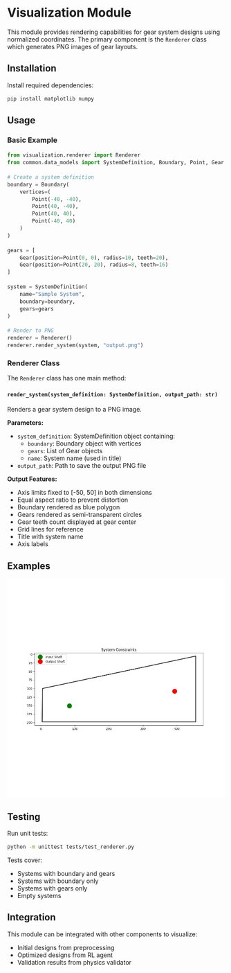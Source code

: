 # Visualization Module

This module provides rendering capabilities for gear system designs using normalized coordinates. The primary component is the `Renderer` class which generates PNG images of gear layouts.

## Installation

Install required dependencies:
```bash
pip install matplotlib numpy
```

## Usage

### Basic Example
```python
from visualization.renderer import Renderer
from common.data_models import SystemDefinition, Boundary, Point, Gear

# Create a system definition
boundary = Boundary(
    vertices=(
        Point(-40, -40),
        Point(40, -40),
        Point(40, 40),
        Point(-40, 40)
    )
)

gears = [
    Gear(position=Point(0, 0), radius=10, teeth=20),
    Gear(position=Point(20, 20), radius=8, teeth=16)
]

system = SystemDefinition(
    name="Sample System",
    boundary=boundary,
    gears=gears
)

# Render to PNG
renderer = Renderer()
renderer.render_system(system, "output.png")
```

### Renderer Class
The `Renderer` class has one main method:

#### `render_system(system_definition: SystemDefinition, output_path: str)`
Renders a gear system design to a PNG image.

**Parameters:**
- `system_definition`: SystemDefinition object containing:
  - `boundary`: Boundary object with vertices
  - `gears`: List of Gear objects
  - `name`: System name (used in title)
- `output_path`: Path to save the output PNG file

**Output Features:**
- Axis limits fixed to [-50, 50] in both dimensions
- Equal aspect ratio to prevent distortion
- Boundary rendered as blue polygon
- Gears rendered as semi-transparent circles
- Gear teeth count displayed at gear center
- Grid lines for reference
- Title with system name
- Axis labels

## Examples
![Sample Output](data/intermediate/Example1_system.png)

## Testing
Run unit tests:
```bash
python -m unittest tests/test_renderer.py
```

Tests cover:
- Systems with boundary and gears
- Systems with boundary only
- Systems with gears only
- Empty systems

## Integration
This module can be integrated with other components to visualize:
- Initial designs from preprocessing
- Optimized designs from RL agent
- Validation results from physics validator
